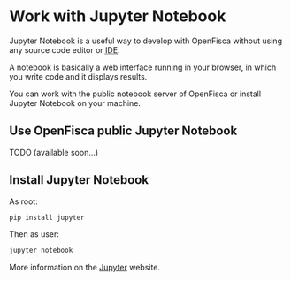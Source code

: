 # Work with Jupyter Notebook

Jupyter Notebook is a useful way to develop with OpenFisca without using any source code editor or
<abbr title="Integrated development environment">IDE</abbr>.

A notebook is basically a web interface running in your browser, in which you write code and it displays results.

You can work with the public notebook server of OpenFisca or install Jupyter Notebook on your machine.

## Use OpenFisca public Jupyter Notebook

TODO (available soon...)

## Install Jupyter Notebook

As root:

```bash
pip install jupyter
```

Then as user:

```bash
jupyter notebook
```

More information on the [Jupyter](http://jupyter.org/) website.
